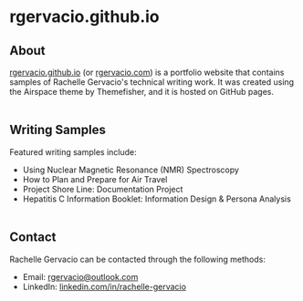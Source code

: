 # rgervacio.github.io

## About
[rgervacio.github.io](https://rgervacio.github.io/) (or [rgervacio.com](https://rgervacio.com/)) is a portfolio website that contains samples of Rachelle Gervacio's technical writing work. It was created using the Airspace theme by Themefisher, and it is hosted on GitHub pages.<br/><br/>

## Writing Samples
Featured writing samples include:
* Using Nuclear Magnetic Resonance (NMR) Spectroscopy
* How to Plan and Prepare for Air Travel
* Project Shore Line: Documentation Project
* Hepatitis C Information Booklet: Information Design & Persona Analysis<br/><br/>

## Contact
Rachelle Gervacio can be contacted through the following methods:
* Email: rgervacio@outlook.com
* LinkedIn: [linkedin.com/in/rachelle-gervacio](linkedin.com/in/rachelle-gervacio)